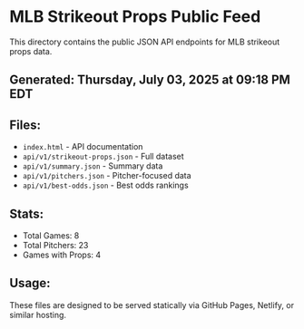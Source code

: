 # MLB Strikeout Props Public Feed

This directory contains the public JSON API endpoints for MLB strikeout props data.

## Generated: Thursday, July 03, 2025 at 09:18 PM EDT

## Files:
- `index.html` - API documentation
- `api/v1/strikeout-props.json` - Full dataset
- `api/v1/summary.json` - Summary data
- `api/v1/pitchers.json` - Pitcher-focused data  
- `api/v1/best-odds.json` - Best odds rankings

## Stats:
- Total Games: 8
- Total Pitchers: 23
- Games with Props: 4

## Usage:
These files are designed to be served statically via GitHub Pages, Netlify, or similar hosting.
